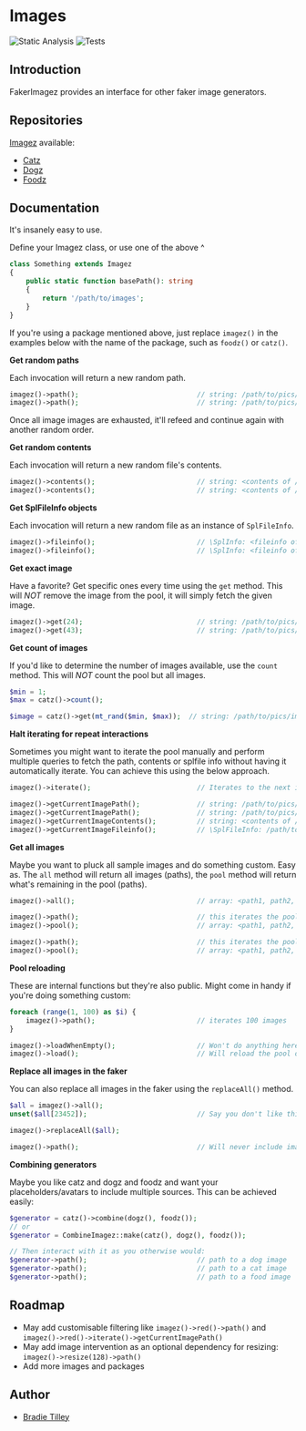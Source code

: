 # Images


![Static Analysis](https://github.com/bradietilley/faker-imagez/actions/workflows/static.yml/badge.svg)
![Tests](https://github.com/bradietilley/faker-imagez/actions/workflows/tests.yml/badge.svg)


## Introduction

FakerImagez provides an interface for other faker image generators.


## Repositories

[Imagez](https://github.com/bradietilley/faker-imagez) available:

- [Catz](https://github.com/bradietilley/faker-imagez)
- [Dogz](https://github.com/bradietilley/faker-dogz)
- [Foodz](https://github.com/bradietilley/faker-foodz)


## Documentation

It's insanely easy to use.

Define your Imagez class, or use one of the above ^

```php
class Something extends Imagez
{
    public static function basePath(): string
    {
        return '/path/to/images';
    }
}
```

If you're using a package mentioned above, just replace `imagez()` in the examples below with the name of the package, such as `foodz()` or `catz()`.

**Get random paths**

Each invocation will return a new random path.

```php
imagez()->path();                             // string: /path/to/pics/image_0037.jpg
imagez()->path();                             // string: /path/to/pics/image_0101.jpg
```

Once all image images are exhausted, it'll refeed and continue again with another random order.


**Get random contents**

Each invocation will return a new random file's contents.

```php
imagez()->contents();                         // string: <contents of /path/to/pics/image_0087.jpg>
imagez()->contents();                         // string: <contents of /path/to/pics/image_0120.jpg>
```


**Get SplFileInfo objects**

Each invocation will return a new random file as an instance of `SplFileInfo`.

```php
imagez()->fileinfo();                         // \SplInfo: <fileinfo of /path/to/pics/image_0042.jpg>
imagez()->fileinfo();                         // \SplInfo: <fileinfo of /path/to/pics/image_0099.jpg>
```


**Get exact image**

Have a favorite? Get specific ones every time using the `get` method. This will *NOT* remove the image from the pool, it will simply fetch the given image.

```php
imagez()->get(24);                            // string: /path/to/pics/image_0024.jpg
imagez()->get(43);                            // string: /path/to/pics/image_0043.jpg
```


**Get count of images**

If you'd like to determine the number of images available, use the `count` method. This will *NOT* count the pool but all images.

```php
$min = 1;
$max = catz()->count();

$image = catz()->get(mt_rand($min, $max));  // string: /path/to/pics/image_XXXX.jpg
```


**Halt iterating for repeat interactions**

Sometimes you might want to iterate the pool manually and perform multiple queries to fetch the path, contents or splfile info without having it automatically iterate. You can achieve this using the below approach.

```php
imagez()->iterate();                          // Iterates to the next image

imagez()->getCurrentImagePath();              // string: /path/to/pics/image_0046.jpeg                 (won't iterate)
imagez()->getCurrentImagePath();              // string: /path/to/pics/image_0046.jpeg                 (won't iterate)
imagez()->getCurrentImageContents();          // string: <contents of /path/to/pics/image_0046.jpeg>   (won't iterate)
imagez()->getCurrentImageFileinfo();          // \SplFileInfo: /path/to/pics/image_0046.jpeg           (won't iterate)
```


**Get all  images**

Maybe you want to pluck all sample images and do something custom. Easy as. The `all` method will return all images (paths), the `pool` method will return what's remaining in the pool (paths).

```php
imagez()->all();                              // array: <path1, path2, ..., path118, path119, path120>

imagez()->path();                             // this iterates the pool, popping the last path from the pool
imagez()->pool();                             // array: <path1, path2, ..., path118, path119>         (pool contains one less now)

imagez()->path();                             // this iterates the pool, popping the last path from the pool
imagez()->pool();                             // array: <path1, path2, ..., path118>                  (pool contains one less now)
```


**Pool reloading**

These are internal functions but they're also public. Might come in handy if you're doing something custom:

```php
foreach (range(1, 100) as $i) {
    imagez()->path();                         // iterates 100 images
}

imagez()->loadWhenEmpty();                    // Won't do anything here as there's still images in the pool.
imagez()->load();                             // Will reload the pool of images to be the full collection of image images. 
```

**Replace all images in the faker**

You can also replace all images in the faker using the `replaceAll()` method.

```php
$all = imagez()->all();
unset($all[23452]);                           // Say you don't like this one

imagez()->replaceAll($all);

imagez()->path();                             // Will never include image #23452
```

**Combining generators**

Maybe you like catz and dogz and foodz and want your placeholders/avatars to include multiple sources. This can be achieved easily:

```php
$generator = catz()->combine(dogz(), foodz());
// or
$generator = CombineImagez::make(catz(), dogz(), foodz());

// Then interact with it as you otherwise would:
$generator->path();                           // path to a dog image
$generator->path();                           // path to a cat image
$generator->path();                           // path to a food image
```

## Roadmap

- May add customisable filtering like `imagez()->red()->path()` and `imagez()->red()->iterate()->getCurrentImagePath()`
- May add image intervention as an optional dependency for resizing: `imagez()->resize(128)->path()`
- Add more images and packages


## Author

- [Bradie Tilley](https://github.com/bradietilley)